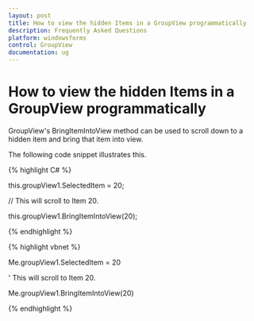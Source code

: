 ```yaml
---
layout: post
title: How to view the hidden Items in a GroupView programmatically
description: Frequently Asked Questions
platform: windowsforms
control: GroupView
documentation: ug
---
```

# How to view the hidden Items in a GroupView programmatically

GroupView's BringItemIntoView method can be used to scroll down to a hidden item and bring that item into view.

The following code snippet illustrates this.

{% highlight C# %}  

this.groupView1.SelectedItem = 20; 

// This will scroll to Item 20. 

this.groupView1.BringItemIntoView(20);

{% endhighlight %}



{% highlight vbnet %} 

Me.groupView1.SelectedItem = 20

' This will scroll to Item 20. 

Me.groupView1.BringItemIntoView(20)

{% endhighlight %}
